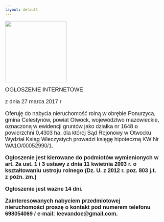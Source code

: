 ```yaml
---
layout: default
---
```

<img src="{{site.baseurl}}\articles\pictures\465.oglos.jpg" width="200"><!--0-->
<p style="margin: 0px 0px 18px; font-size: 18px; font-family: Helvetica;">OGŁOSZENIE INTERNETOWE</p>
<p style="margin: 0px 0px 18px; font-size: 18px; font-family: Helvetica;">z dnia 27 marca 2017 r</p>
<p style="margin: 0px 0px 18px; font-size: 18px; font-family: Helvetica;">Oferuję do nabycia nieruchomość rolną w obrębie Ponurzyca, gmina Celestynów, powiat Otwock, województwo mazowieckie, oznaczoną w ewidencji gruntów jako działka nr 1648 o powierzchni 0,4303 ha, dla której Sąd Rejonowy w Otwocku Wydział Ksiąg Wieczystych prowadzi księgę hipoteczną KW Nr WA1O/00052990/1.</p>
<p style="margin: 0px 0px 18px; font-size: 18px; font-family: Helvetica;"><b>Ogłoszenie jest kierowane do podmiotów wymienionych w art. 2a ust. 1 i 3 ustawy z dnia 11 kwietnia 2003 r. o kształtowaniu ustroju rolnego (Dz. U. z 2012 r. poz. 803 j.t. z późn. zm.)</b></p>
<p style="margin: 0px 0px 18px; font-size: 18px; font-family: Helvetica;"><b>Ogłoszenie jest ważne 14 dni.</b></p>
<p style="margin: 0px 0px 18px; font-size: 18px; font-family: Helvetica;"><b>Zainteresowanych nabyciem przedmiotowej nieruchomości proszę o kontakt pod numerem telefonu 698054069 / e-mail: leevandoe@gmail.com.</b></p>
